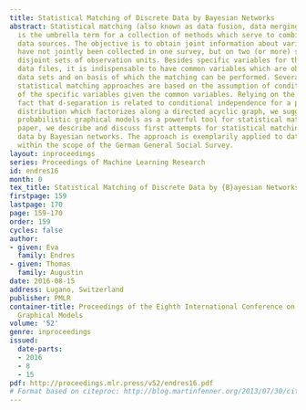 ```yaml
---
title: Statistical Matching of Discrete Data by Bayesian Networks
abstract: Statistical matching (also known as data fusion, data merging, or data integration)
  is the umbrella term for a collection of methods which serve to combine different
  data sources. The objective is to obtain joint information about variables which
  have not jointly been collected in one survey, but on two (or more) surveys with
  disjoint sets of observation units. Besides specific variables for the different
  data files, it is indispensable to have common variables which are observed in both
  data sets and on basis of which the matching can be performed. Several existing
  statistical matching approaches are based on the assumption of conditional independence
  of the specific variables given the common variables. Relying on the well-known
  fact that d-separation is related to conditional independence for a probability
  distribution which factorizes along a directed acyclic graph, we suggest to use
  probabilistic graphical models as a powerful tool for statistical matching. In this
  paper, we describe and discuss first attempts for statistical matching of discrete
  data by Bayesian networks. The approach is exemplarily applied to data collected
  within the scope of the German General Social Survey.
layout: inproceedings
series: Proceedings of Machine Learning Research
id: endres16
month: 0
tex_title: Statistical Matching of Discrete Data by {B}ayesian Networks
firstpage: 159
lastpage: 170
page: 159-170
order: 159
cycles: false
author:
- given: Eva
  family: Endres
- given: Thomas
  family: Augustin
date: 2016-08-15
address: Lugano, Switzerland
publisher: PMLR
container-title: Proceedings of the Eighth International Conference on Probabilistic
  Graphical Models
volume: '52'
genre: inproceedings
issued:
  date-parts:
  - 2016
  - 8
  - 15
pdf: http://proceedings.mlr.press/v52/endres16.pdf
# Format based on citeproc: http://blog.martinfenner.org/2013/07/30/citeproc-yaml-for-bibliographies/
---
```


